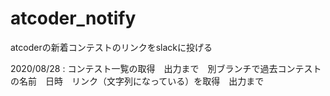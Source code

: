 # atcoder_notify
atcoderの新着コンテストのリンクをslackに投げる

2020/08/28 : コンテスト一覧の取得　出力まで　別ブランチで過去コンテストの名前　日時　リンク（文字列になっている）を取得　出力まで
